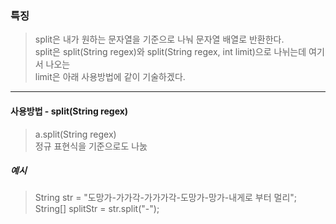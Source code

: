 ### 특징
> split은 내가 원하는 문자열을 기준으로 나눠 문자열 배열로 반환한다.  
> split은 split(String regex)와 split(String regex, int limit)으로 나뉘는데 여기서 나오는  
> limit은 아래 사용방법에 같이 기술하겠다.  

---

#### 사용방법 - split(String regex)
> a.split(String regex)  
> 정규 표현식을 기준으로도 나눐

##### 예시
> String str = "도망가-가가각-가가가각-도망가-망가-내게로 부터 멀리";  
> String[] splitStr = str.split("-");
